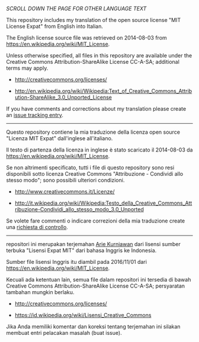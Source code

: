 *SCROLL DOWN THE PAGE FOR OTHER LANGUAGE TEXT*

This repository includes my translation of the open source license "MIT License Expat" from English into Italian.

The English license source file was retrieved on 2014-08-03 from https://en.wikipedia.org/wiki/MIT_License.

Unless otherwise specified, all files in this repository are available under the Creative Commons Attribution-ShareAlike License CC-A-SA; additional terms may apply.

* http://creativecommons.org/licenses/

* http://en.wikipedia.org/wiki/Wikipedia:Text_of_Creative_Commons_Attribution-ShareAlike_3.0_Unported_License

If you have comments and corrections about my translation please create an [issue tracking entry](../../issues).

---

Questo repository contiene la mia traduzione della licenza open source "Licenza MIT Expat" dall'inglese all'italiano.

Il testo di partenza della licenza in inglese è stato scaricato il 2014-08-03 da https://en.wikipedia.org/wiki/MIT_License.

Se non altrimenti specificato, tutti i file di questo repository sono resi disponibili sotto licenza Creative Commons "Attribuzione - Condividi allo stesso modo"; sono possibili ulteriori condizioni.

* http://www.creativecommons.it/Licenze/

* http://it.wikipedia.org/wiki/Wikipedia:Testo_della_Creative_Commons_Attribuzione-Condividi_allo_stesso_modo_3.0_Unported

Se volete fare commenti o indicare correzioni della mia traduzione create una  [richiesta di controllo](../../issues).

---

repositori ini merupakan terjemahan [Arie Kurniawan](https://github.com/Lidilidian) dari lisensi sumber terbuka "Lisensi Expat MIT" dari bahasa Inggris ke Indonesia.

Sumber file lisensi Inggris itu diambil pada 2016/11/01 dari https://en.wikipedia.org/wiki/MIT_License.

Kecuali ada ketentuan lain, semua file dalam repositori ini tersedia di bawah Creative Commons Attribution-ShareAlike License CC-A-SA; persyaratan tambahan mungkin berlaku.

* http://creativecommons.org/licenses/

* https://id.wikipedia.org/wiki/Lisensi_Creative_Commons

Jika Anda memiliki komentar dan koreksi tentang terjemahan ini silakan membuat entri pelacakan masalah (buat issue).
